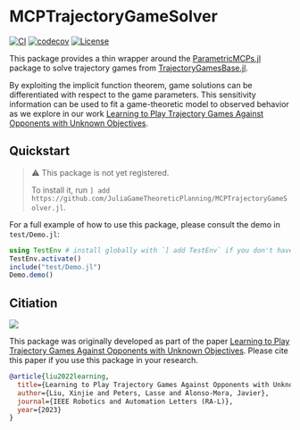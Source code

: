 # MCPTrajectoryGameSolver

[![CI](https://github.com/JuliaGameTheoreticPlanning/MCPTrajectoryGameSolver.jl/actions/workflows/ci.yml/badge.svg)](https://github.com/JuliaGameTheoreticPlanning/MCPTrajectoryGameSolver.jl/actions/workflows/ci.yml)
[![codecov](https://codecov.io/gh/JuliaGameTheoreticPlanning/MCPTrajectoryGameSolver.jl/branch/main/graph/badge.svg?token=C48T44SCP2)](https://codecov.io/gh/JuliaGameTheoreticPlanning/MCPTrajectoryGameSolver.jl)
[![License](https://img.shields.io/badge/license-MIT-blue)](https://opensource.org/licenses/MIT)

This package provides a thin wrapper around the [ParametricMCPs.jl](https://github.com/lassepe/ParametricMCPs.jl) package to solve trajectory games from
[TrajectoryGamesBase.jl](https://github.com/lassepe/TrajectoryGamesBase.jl).

By exploiting the implicit function theorem, game solutions can be differentiated with respect to the game parameters.
This sensitivity information can be used to fit a game-theoretic model to observed behavior as we explore in our work [Learning to Play Trajectory Games Against Opponents with Unknown Objectives](https://arxiv.org/pdf/2211.13779.pdf).

## Quickstart

> :warning: This package is not yet registered.
> 
> To install it, run `] add https://github.com/JuliaGameTheoreticPlanning/MCPTrajectoryGameSolver.jl`.

For a full example of how to use this package, please consult the demo in `test/Demo.jl`:

```julia
using TestEnv # install globally with `] add TestEnv` if you don't have this
TestEnv.activate()
include("test/Demo.jl")
Demo.demo()
```

## Citiation

[![](https://xinjie-liu.github.io/assets/img/liu2023ral_teaser.png)](https://arxiv.org/pdf/2211.13779.pdf)

This package was originally developed as part of the paper [Learning to Play Trajectory Games Against Opponents with Unknown Objectives](https://arxiv.org/pdf/2211.13779.pdf).
Please cite this paper if you use this package in your research.

```bibtex
@article{liu2022learning,
  title={Learning to Play Trajectory Games Against Opponents with Unknown Objectives},
  author={Liu, Xinjie and Peters, Lasse and Alonso-Mora, Javier},
  journal={IEEE Robotics and Automation Letters (RA-L)},
  year={2023}
}
```
